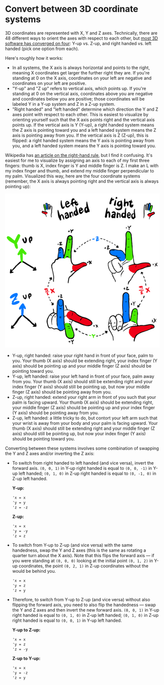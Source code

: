 # Convert between 3D coordinate systems

3D coordinates are represented with X, Y and Z axes. Technically, there are 48 different ways to orient the axes with respect to each other, but [most 3D software has converged on four](https://twitter.com/FreyaHolmer/status/1325556229410861056): Y-up vs. Z-up, and right handed vs. left handed (pick one option from each).

Here's roughly how it works:

- In all systems, the X axis is always horizontal and points to the right, meaning X coordinates get larger the further right they are. If you're standing at 0 on the X axis, coordinates on your left are negative and coordinates on your left are positive.
- "Y-up" and "Z up" refers to vertical axis, which points up. If you're standing at 0 on the vertical axis, coordinates above you are negative and coordinates below you are positive; those coordinates will be labeled Y in a Y-up system and Z in a Z-up system.
- "Right handed" and "left handed" determine which direction the Y and Z axes point with respect to each other. This is easiest to visualize by orienting yourself such that the X axis points right and the vertical axis points up. If the vertical axis is Y (Y-up), a right handed system means the Z axis is pointing toward you and a left handed system means the Z axis is pointing away from you. If the vertical axis is Z (Z-up), this is flipped: a right handed system means the Y axis is pointing away from you, and a left handed system means the Y axis is pointing toward you.

Wikipedia has [an article on the right-hand rule](https://en.wikipedia.org/wiki/Right-hand_rule), but I find it confusing. It's easiest for me to visualize by assigning an axis to each of my first three fingers: thumb is X, index finger is Y and middle finger is Z. I make an L with my index finger and thumb, and extend my middle finger perpendicular to my palm. Visualized this way, here are the four coordinate systems (remember, the X axis is always pointing right and the vertical axis is always pointing up):

![A diagram of Y-up, Z-up, left handed and right handed coordinate systems](./3d-coordinate-systems.png)

- Y-up, right handed: raise your right hand in front of your face, palm to you. Your thumb (X axis) should be extending right, your index finger (Y axis) should be pointing up and your middle finger (Z axis) should be pointing toward you.
- Y-up, left handed: raise your left hand in front of your face, palm away from you. Your thumb (X axis) should still be extending right and your index finger (Y axis) should still be pointing up, but now your middle finger (Z axis) should be pointing away from you.
- Z-up, right handed: extend your right arm in front of you such that your palm is facing upward. Your thumb (X axis) should be extending right, your middle finger (Z axis) should be pointing up and your index finger (Y axis) should be pointing away from you.
- Z-up, left handed: a little tricky to do, but contort your left arm such that your wrist is away from your body and your palm is facing upward. Your thumb (X axis) should still be extending right and your middle finger (Z axis) should still be pointing up, but now your index finger (Y axis) should be pointing toward you.

Converting between these systems involves some combination of swapping the Y and Z axes and/or inverting the Z axis:

- To switch from right handed to left handed (and vice versa), invert the forward axis. `(0, 0, 1)` in Y-up right handed is equal to `(0, 0, -1)` in Y-up left handed; `(0, 1, 0)` in Z-up right handed is equal to `(0, -1, 0)` in Z-up left handed.

  **Y-up:**

  ```
  'x = x
  'y = y
  'z = -z
  ```

  **Z-up:**

  ```
  'x = x
  'y = -y
  'z = z
  ```

- To switch from Y-up to Z-up (and vice versa) with the same handedness, swap the Y and Z axes (this is the same as rotating a quarter turn about the X axis). Note that this flips the forward axis — if you were standing at `(0, 0, 0)` looking at the initial point `(0, 1, 2)` in Y-up coordinates, the point `(0, 2, 1)` in Z-up coordinates without the would be behind you.

  ```
  'x = x
  'y = z
  'z = y
  ```

- Therefore, to switch from Y-up to Z-up (and vice versa) without also flipping the forward axis, you need to also flip the handedness — swap the Y and Z axes and then invert the new forward axis. `(0, 0, 1)` in Y-up right handed is equal to `(0, 1, 0)` in Z-up left handed; `(0, 1, 0)` in Z-up right handed is equal to `(0, 0, 1)` in Y-up left handed.

  **Y-up to Z-up:**

  ```
  'x = x
  'y = z
  'z = -y
  ```

  **Z-up to Y-up:**

  ```
  'x = x
  'y = -z
  'z = y
  ```
